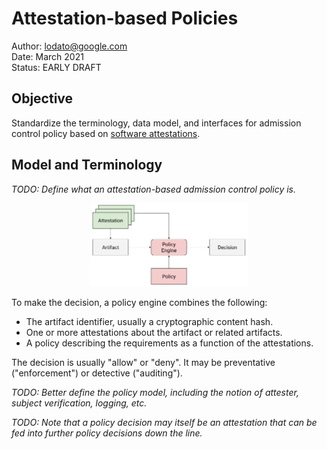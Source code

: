 # Attestation-based Policies

Author: lodato@google.com \
Date: March 2021 \
Status: EARLY DRAFT

## Objective

Standardize the terminology, data model, and interfaces for admission control
policy based on [software attestations](attestations.md).

## Model and Terminology

*TODO: Define what an attestation-based admission control policy is.*

<p align="center"><img width="50%" src="images/policy_model.svg"></p>

To make the decision, a policy engine combines the following:

-   The artifact identifier, usually a cryptographic content hash.
-   One or more attestations about the artifact or related artifacts.
-   A policy describing the requirements as a function of the attestations.

The decision is usually "allow" or "deny". It may be preventative
("enforcement") or detective ("auditing").

*TODO: Better define the policy model, including the notion of attester, subject
verification, logging, etc.*

*TODO: Note that a policy decision may itself be an attestation that can be fed
into further policy decisions down the line.*
